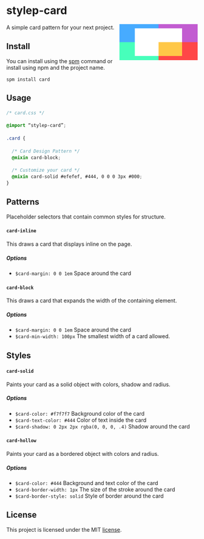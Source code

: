 # stylep-card

<img src=giticon.png title=stylep-card align=right height=95>

A simple card pattern for your next project.

## Install
You can install using the [spm](https://github.com/stylep/stylep) command or install using npm and the project name.

``` shell
spm install card
```

## Usage
``` css
/* card.css */

@import “stylep-card”;

.card {

  /* Card Design Pattern */
  @mixin card-block;

  /* Customize your card */
  @mixin card-solid #efefef, #444, 0 0 0 3px #000;
}
```

## Patterns
Placeholder selectors that contain common styles for structure.

#### `card-inline`
This draws a card that displays inline on the page.

##### Options

* `$card-margin: 0 0 1em` Space around the card

#### `card-block`
This draws a card that expands the width of the containing element.

##### Options

* `$card-margin: 0 0 1em` Space around the card
* `$card-min-width: 100px` The smallest width of a card allowed.

## Styles

#### `card-solid`
Paints your card as a solid object with colors, shadow and radius.

##### Options

* `$card-color: #f7f7f7` Background color of the card
* `$card-text-color: #444` Color of text inside the card
* `$card-shadow: 0 2px 2px rgba(0, 0, 0, .4)` Shadow around the card

#### `card-hollow`
Paints your card as a bordered object with colors and radius.

##### Options

* `$card-color: #444` Background and text color of the card
* `$card-border-width: 1px` The size of the stroke around the card
* `$card-border-style: solid` Style of border around the card

## License
This project is licensed under the MIT [license](LICENSE).
